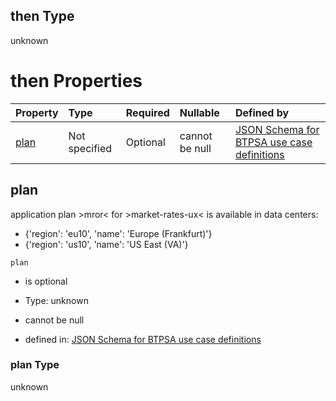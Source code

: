 ## then Type

unknown

# then Properties

| Property      | Type          | Required | Nullable       | Defined by                                                                                                                                                                                                                                      |
| :------------ | :------------ | :------- | :------------- | :---------------------------------------------------------------------------------------------------------------------------------------------------------------------------------------------------------------------------------------------- |
| [plan](#plan) | Not specified | Optional | cannot be null | [JSON Schema for BTPSA use case definitions](btpsa-usecase-properties-services-items-allof-2-then-allof-29-then-allof-0-then-properties-plan.md "undefined#/properties/services/items/allOf/2/then/allOf/29/then/allOf/0/then/properties/plan") |

## plan

application plan >mror< for >market-rates-ux< is available in data centers:

*   {'region': 'eu10', 'name': 'Europe (Frankfurt)'}
*   {'region': 'us10', 'name': 'US East (VA)'}

`plan`

*   is optional

*   Type: unknown

*   cannot be null

*   defined in: [JSON Schema for BTPSA use case definitions](btpsa-usecase-properties-services-items-allof-2-then-allof-29-then-allof-0-then-properties-plan.md "undefined#/properties/services/items/allOf/2/then/allOf/29/then/allOf/0/then/properties/plan")

### plan Type

unknown
